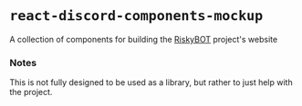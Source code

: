 # `react-discord-components-mockup`

A collection of components for building the [RiskyBOT](https://github.com/RiskyMH/RiskyBOT) project's website

### Notes

This is not fully designed to be used as a library, but rather to just help with the project.

